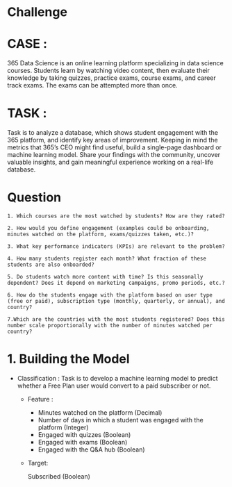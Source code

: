 # Challenge

# CASE : 
365 Data Science is an online learning platform specializing in data science courses. Students learn by watching video content, then evaluate their knowledge by taking quizzes, practice exams, course exams, and career track exams. The exams can be attempted more than once.

# TASK :
 Task is to analyze a database, which shows student engagement with the 365 platform, and identify key areas of improvement. Keeping in mind the metrics that 365’s CEO might find useful, build a single-page dashboard or machine learning model. Share your findings with the community, uncover valuable insights, and gain meaningful experience working on a real-life database.

# Question

    1. Which courses are the most watched by students? How are they rated?
    
    2. How would you define engagement (examples could be onboarding, minutes watched on the platform, exams/quizzes taken, etc.)?
    
    3. What key performance indicators (KPIs) are relevant to the problem?
    
    4. How many students register each month? What fraction of these students are also onboarded?
    
    5. Do students watch more content with time? Is this seasonally dependent? Does it depend on marketing campaigns, promo periods, etc.?
    
    6. How do the students engage with the platform based on user type (free or paid), subscription type (monthly, quarterly, or annual), and country?
    
    7.Which are the countries with the most students registered? Does this number scale proportionally with the number of minutes watched per country?

# 1. Building the Model 

- Classification : Task is to develop a machine learning model to predict whether a Free Plan user would convert to a paid subscriber or not.
    
    - Feature : 
        - Minutes watched on the platform (Decimal)
        - Number of days in which a student was engaged with the platform (Integer)
        - Engaged with quizzes (Boolean)
        - Engaged with exams (Boolean)
        - Engaged with the Q&A hub (Boolean)

    - Target:

        Subscribed (Boolean)